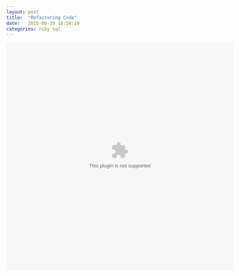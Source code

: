 ```yaml
---
layout: post
title:  "Refactoring Code"
date:   2015-06-29 18:58:19
categories: ruby sql
---
```




<object width="600" height="600" data="http://shemeansbusiness.me/jeannie-refactor-code.swf"></object>
